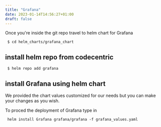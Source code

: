```yaml
---
title: "Grafana"
date: 2023-01-14T14:56:27+01:00
draft: false
---
```


Once you're inside the git repo travel to helm chart for Grafana


```
 $ cd helm_charts/grafana_chart

```

## install helm repo from codecentric 
```
 $ helm repo add grafana
```
## install Grafana using helm chart

We provided the chart values customized for our needs but you can make your changes as you wish.

To proced the deployment of Grafana type in
```
 helm install Grafana grafana/grafana -f grafana_values.yaml

```